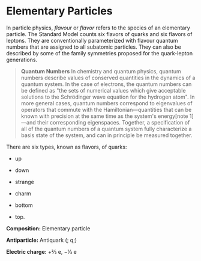 # Elementary Particles

In particle physics, *flavour* or *flavor* refers to the species of an elementary particle. The Standard Model counts six flavors of quarks and six flavors of leptons. They are conventionally parameterized with flavour quantum numbers that are assigned to all subatomic particles. They can also be described by some of the family symmetries proposed for the quark-lepton generations.

> **Quantum Numbers**
>In chemistry and quantum physics, quantum numbers describe values of conserved quantities in the dynamics of a quantum system. In the case of electrons, the quantum numbers can be defined as "the sets of numerical values which give acceptable solutions to the Schrödinger wave equation for the hydrogen atom". In more general cases, quantum numbers correspond to eigenvalues of operators that commute with the Hamiltonian—quantities that can be known with precision at the same time as the system's energy[note 1]—and their corresponding eigenspaces. Together, a specification of all of the quantum numbers of a quantum system fully characterize a basis state of the system, and can in principle be measured together. 

There are six types, known as flavors, of quarks:
- up
- down

- strange
- charm

- bottom
- top.

**Composition:** Elementary particle

**Antiparticle:** Antiquark (; q;)

**Electric charge:** +​2⁄3 e, −​1⁄3 e

